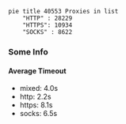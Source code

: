 
```mermaid
pie title 40553 Proxies in list
    "HTTP" : 28229
    "HTTPS": 10934
    "SOCKS" : 8622
```

### Some Info
#### Average Timeout

- mixed: 4.0s
- http: 2.2s
- https: 8.1s
- socks: 6.5s
